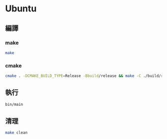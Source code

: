# Ubuntu

## 編譯

### make

```zsh
make
```

### cmake

```zsh
cmake . -DCMAKE_BUILD_TYPE=Release -Bbuild/release && make -C ./build/release
```

## 執行

```zsh
bin/main
```

## 清理

```zsh
make clean
```
